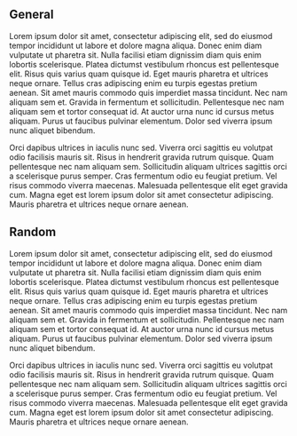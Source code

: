 ## General

Lorem ipsum dolor sit amet, consectetur adipiscing elit, sed do eiusmod tempor incididunt ut labore et dolore magna aliqua. Donec enim diam vulputate ut pharetra sit. Nulla facilisi etiam dignissim diam quis enim lobortis scelerisque. Platea dictumst vestibulum rhoncus est pellentesque elit. Risus quis varius quam quisque id. Eget mauris pharetra et ultrices neque ornare. Tellus cras adipiscing enim eu turpis egestas pretium aenean. Sit amet mauris commodo quis imperdiet massa tincidunt. Nec nam aliquam sem et. Gravida in fermentum et sollicitudin. Pellentesque nec nam aliquam sem et tortor consequat id. At auctor urna nunc id cursus metus aliquam. Purus ut faucibus pulvinar elementum. Dolor sed viverra ipsum nunc aliquet bibendum.

Orci dapibus ultrices in iaculis nunc sed. Viverra orci sagittis eu volutpat odio facilisis mauris sit. Risus in hendrerit gravida rutrum quisque. Quam pellentesque nec nam aliquam sem. Sollicitudin aliquam ultrices sagittis orci a scelerisque purus semper. Cras fermentum odio eu feugiat pretium. Vel risus commodo viverra maecenas. Malesuada pellentesque elit eget gravida cum. Magna eget est lorem ipsum dolor sit amet consectetur adipiscing. Mauris pharetra et ultrices neque ornare aenean.

## Random

Lorem ipsum dolor sit amet, consectetur adipiscing elit, sed do eiusmod tempor incididunt ut labore et dolore magna aliqua. Donec enim diam vulputate ut pharetra sit. Nulla facilisi etiam dignissim diam quis enim lobortis scelerisque. Platea dictumst vestibulum rhoncus est pellentesque elit. Risus quis varius quam quisque id. Eget mauris pharetra et ultrices neque ornare. Tellus cras adipiscing enim eu turpis egestas pretium aenean. Sit amet mauris commodo quis imperdiet massa tincidunt. Nec nam aliquam sem et. Gravida in fermentum et sollicitudin. Pellentesque nec nam aliquam sem et tortor consequat id. At auctor urna nunc id cursus metus aliquam. Purus ut faucibus pulvinar elementum. Dolor sed viverra ipsum nunc aliquet bibendum.

Orci dapibus ultrices in iaculis nunc sed. Viverra orci sagittis eu volutpat odio facilisis mauris sit. Risus in hendrerit gravida rutrum quisque. Quam pellentesque nec nam aliquam sem. Sollicitudin aliquam ultrices sagittis orci a scelerisque purus semper. Cras fermentum odio eu feugiat pretium. Vel risus commodo viverra maecenas. Malesuada pellentesque elit eget gravida cum. Magna eget est lorem ipsum dolor sit amet consectetur adipiscing. Mauris pharetra et ultrices neque ornare aenean.
